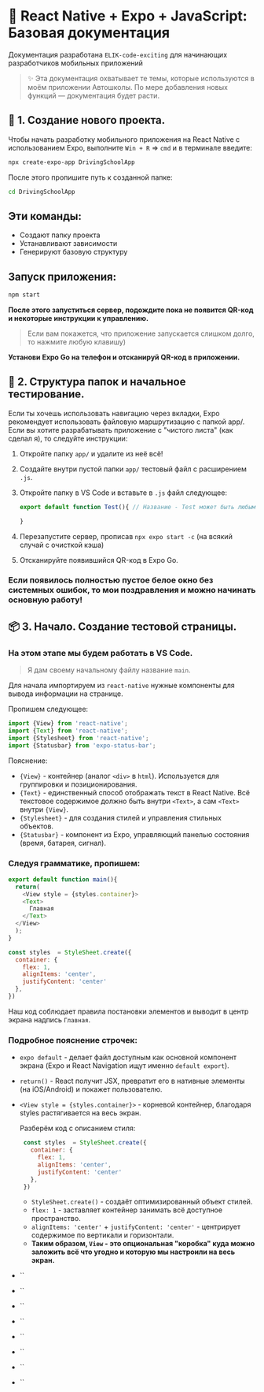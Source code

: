# 📱 React Native + Expo + JavaScript: Базовая документация
Документация разработана `ELIK-code-exciting` для начинающих разработчиков мобильных приложений

> ✨ Эта документация охватывает те темы, которые используются в моём приложении Автошколы. По мере добавления новых функций — документация будет расти. 

## 🚀 1. Создание нового проекта.
Чтобы начать разработку мобильного приложения на React Native с использованием Expo, выполните  `Win + R` => `cmd` и в терминале введите:

```bash
npx create-expo-app DrivingSchoolApp
```
После этого пропишите путь к созданной папке:
```bash
cd DrivingSchoolApp
```
## Эти команды:
  - Создают папку проекта
  - Устанавливают зависимости
  - Генерируют базовую структуру

## Запуск приложения:
``` bash
npm start
```
**После этого запуститься сервер, подождите пока не появится QR-код и некоторые инструкции к управлению.**
> Если вам покажется, что приложение запускается слишком долго, то нажмите любую клавишу)

**Установи Expo Go на телефон и отсканируй QR-код в приложении.**

## 📂 2. Структура папок и начальное тестирование.
Если ты хочешь использовать навигацию через вкладки, Expo рекомендует использовать файловую маршрутизацию с папкой app/.
Если вы хотите разрабатывать приложение с "чистого листа" (как сделал я), то следуйте инструкции: 

1) Откройте папку `app/` и удалите из неё всё!
2) Cоздайте внутри пустой папки `app/` тестовый файл с расширением `.js`.
3) Откройте папку в VS Code и вставьте в `.js` файл следующее:

   ```JavaScript
   export default function Test(){ // Название - Test может быть любым!
   
   }
   ```
   
4) Перезапустите сервер, прописав `npx expo start -c` (на всякий случай с очисткой кэша)
5) Отсканируйте появившийся QR-код в Expo Go.

### **Если появилось полностью пустое белое окно без системных ошибок, то мои поздравления и можно начинать основную работу!**

## 📦 3. Начало. Создание тестовой страницы.
### На этом этапе мы будем работать в VS Code.

> Я дам своему начальному файлу название `main`.

Для начала импортируем из `react-native` нужные компоненты для вывода информации на странице.

Пропишем следующее:

```JavaScript
import {View} from 'react-native';
import {Text} from 'react-native';
import {Stylesheet} from 'react-native';
import {Statusbar} from 'expo-status-bar';
```

Пояснение:
- `{View}` - контейнер (аналог `<div>` в `html`). Используется для группировки и позиционирования.
- `{Text}` - единственный способ отображать текст в React Native. Всё текстовое содержимое должно быть внутри `<Text>`, а сам `<Text>` внутри `{View}`.
- `{Stylesheet}` - для создания стилей и управления стильных объектов.
- `{Statusbar}` - компонент из Expo, управляющий панелью состояния (время, батарея, сигнал).

### Следуя грамматике, пропишем:

```JavaScript
export default function main(){
  return(
    <View style = {styles.container}>
    <Text>
      Главная
    </Text>
  </View>
  );
}

const styles  = StyleSheet.create({
  container: {
    flex: 1,
    alignItems: 'center',
    justifyContent: 'center'
  },
})
```

Наш код соблюдает правила постановки элементов и выводит в центр экрана надпись `Главная`.
### Подробное пояснение строчек:

- `expo default` - делает файл доступным как основной компонент экрана (Expo и React Navigation ищут именно `default export`).
- `return()` - React получит JSX, превратит его в нативные элементы (на iOS/Android) и покажет пользователю.
- `<View style = {styles.container}>` - корневой контейнер, благодаря styles растягивается на весь экран.
  
   Разберём код с описанием стиля:
   ```JavaScript
    const styles  = StyleSheet.create({
      container: {
        flex: 1,
        alignItems: 'center',
        justifyContent: 'center'
      },
    })
    ```
    - `StyleSheet.create()` - создаёт оптимизированный объект стилей.
    - `flex: 1` - заставляет контейнер занимать всё доступное пространство.
    - `alignItems: 'center'` + `justifyContent: 'center'` - центрирует содержимое по вертикали и горизонтали.
    - **Таким образом, `View` - это опциональная "коробка" куда можно заложить всё что угодно и которую мы настроили на весь экран.**
- ``
- ``
- ``
- ``
- ``
- ``
- ``
- ``

